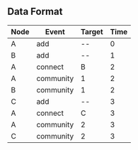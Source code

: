 ## Data Format

| Node | Event | Target | Time |
|------|-------|--------|------|
| A | add | -- | 0|
| B | add | -- | 1|
| A | connect | B | 2 |
| A | community | 1 | 2 |
| B | community | 1 | 2 |
| C | add | -- | 3 |
| A | connect | C | 3 |
| A | community | 2 | 3 |
| C | community | 2 | 3 |